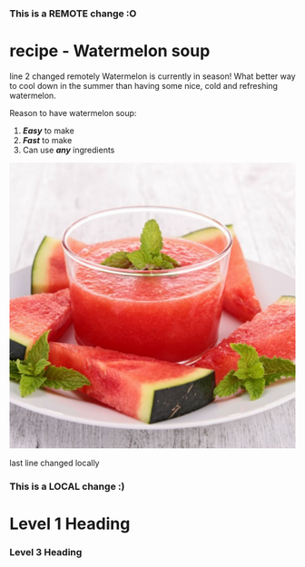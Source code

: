 ### This is a REMOTE change :O
# recipe - Watermelon soup
line 2 changed remotely
Watermelon is currently in season! What better way to cool down in the summer than having some nice, cold and refreshing watermelon.

Reason to have watermelon soup:

1. ***Easy*** to make
2. ***Fast*** to make
3. Can use ***any*** ingredients

![Watermelon soup](recipe.jpg)

last line changed locally

### This is a LOCAL change :)


# Level 1 Heading
### Level 3 Heading
